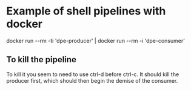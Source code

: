 

# Example of shell pipelines with docker


docker run --rm -ti 'dpe-producer' | docker run --rm -i 'dpe-consumer'


## To kill the pipeline

To kill it you seem to need to use ctrl-d before ctrl-c.
It should kill the producer first, which should then begin the demise of the consumer.